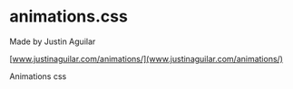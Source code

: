 # animations.css

Made by Justin Aguilar

[www.justinaguilar.com/animations/](www.justinaguilar.com/animations/)

Animations css
